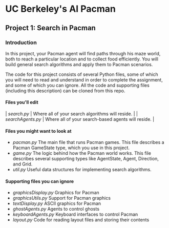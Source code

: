 # UC Berkeley's AI Pacman

## Project 1: Search in Pacman

### Introduction
In this project, your Pacman agent will find paths through his maze world, both to reach a particular location and to collect food efficiently.  You will build general search algorithms and apply them to Pacman scenarios.

The code for this project consists of several Python files, some of which you will need to read and understand in order to complete the assignment, and some of which you can ignore. All the code and supporting files (including this description) can be cloned from this repo.

#### Files you'll edit

| *search.py* | Where all of your search algorithms will reside. |
| *searchAgents.py* | Where all of your search-based agents will reside. |

#### Files you might want to look at

* *pacman.py* The main file that runs Pacman games. This file describes a Pacman GameState type, which you use in this project.
* *game.py* The logic behind how the Pacman world works. This file describes several supporting types like AgentState, Agent, Direction, and Grid.
* *util.py* Useful data structures for implementing search algorithms.

#### Supporting files you can ignore

* *graphicsDisplay.py* Graphics for Pacman
* *graphicsUtils.py* Support for Pacman graphics
* *textDisplay.py* ASCII graphics for Pacman
* *ghostAgents.py* Agents to control ghosts
* *keyboardAgents.py* Keyboard interfaces to control Pacman
* *layout.py* Code for reading layout files and storing their contents



